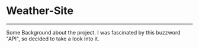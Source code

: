 # Weather-Site
 ---
 Some Background about the project. I was fascinated by this buzzword "API", so decided to take a look into it.
